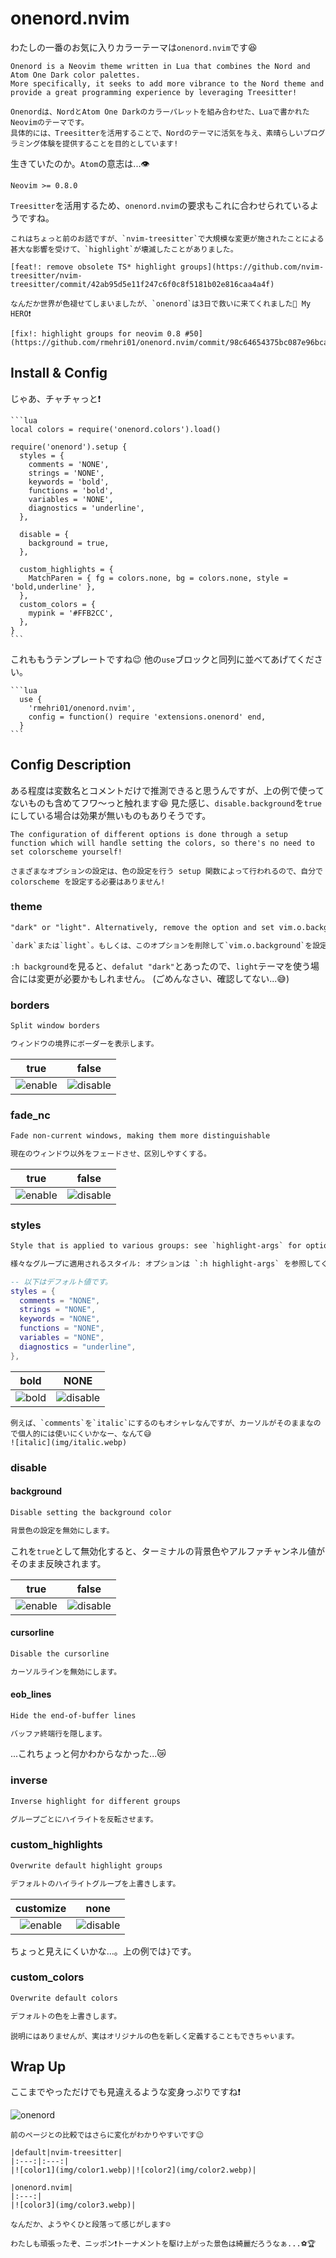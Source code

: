 # onenord.nvim

わたしの一番のお気に入りカラーテーマは`onenord.nvim`です😆

```admonish info title = "[onenord.nvim](https://github.com/rmehri01/onenord.nvim)"
Onenord is a Neovim theme written in Lua that combines the Nord and Atom One Dark color palettes.
More specifically, it seeks to add more vibrance to the Nord theme and provide a great programming experience by leveraging Treesitter!

Onenordは、NordとAtom One Darkのカラーパレットを組み合わせた、Luaで書かれたNeovimのテーマです。
具体的には、Treesitterを活用することで、Nordのテーマに活気を与え、素晴らしいプログラミング体験を提供することを目的としています!
```

生きていたのか。`Atom`の意志は...👁️

```admonish abstract title="Requirements"
Neovim >= 0.8.0
```

`Treesitter`を活用するため、`onenord.nvim`の要求もこれに合わせられているようですね。

```admonish note
これはちょっと前のお話ですが、`nvim-treesitter`で大規模な変更が施されたことによる甚大な影響を受けて、`highlight`が壊滅したことがありました。

[feat!: remove obsolete TS* highlight groups](https://github.com/nvim-treesitter/nvim-treesitter/commit/42ab95d5e11f247c6f0c8f5181b02e816caa4a4f)

なんだか世界が色褪せてしまいましたが、`onenord`は3日で救いに来てくれました🤗 My HERO❗

[fix!: highlight groups for neovim 0.8 #50](https://github.com/rmehri01/onenord.nvim/commit/98c64654375bc087e96bca08fd194066d778717c)
```

## Install & Config

じゃあ、チャチャっと❗

~~~admonish example title="extensions/onenord.lua"
```lua
local colors = require('onenord.colors').load()

require('onenord').setup {
  styles = {
    comments = 'NONE',
    strings = 'NONE',
    keywords = 'bold',
    functions = 'bold',
    variables = 'NONE',
    diagnostics = 'underline',
  },

  disable = {
    background = true,
  },

  custom_highlights = {
    MatchParen = { fg = colors.none, bg = colors.none, style = 'bold,underline' },
  },
  custom_colors = {
    mypink = '#FFB2CC',
  },
}
```
~~~

これももうテンプレートですね😉 他の`use`ブロックと同列に並べてあげてください。

~~~admonish example title="extensions/init.lua"
```lua
  use {
    'rmehri01/onenord.nvim',
    config = function() require 'extensions.onenord' end,
  }
```
~~~

## Config Description

ある程度は変数名とコメントだけで推測できると思うんですが、上の例で使ってないものも含めてフワ〜っと触れます😆
見た感じ、`disable.background`を`true`にしている場合は効果が無いものもありそうです。

~~~admonish info title="[Configuration](https://github.com/rmehri01/onenord.nvim#configuration)"
The configuration of different options is done through a setup function which will handle setting the colors, so there's no need to set colorscheme yourself!

さまざまなオプションの設定は、色の設定を行う setup 関数によって行われるので、自分で colorscheme を設定する必要はありません!
~~~

### theme

```txt
"dark" or "light". Alternatively, remove the option and set vim.o.background instead

`dark`または`light`。もしくは、このオプションを削除して`vim.o.background`を設定します。
```

`:h background`を見ると、`defalut "dark"`とあったので、`light`テーマを使う場合には変更が必要かもしれません。
(ごめんなさい、確認してない...😅)

### borders

```txt
Split window borders

ウィンドウの境界にボーダーを表示します。
```

|true|false|
|:---:|:---:|
|![enable](img/borders-true.webp)|![disable](img/borders-false.webp)|

### fade_nc

```txt
Fade non-current windows, making them more distinguishable

現在のウィンドウ以外をフェードさせ、区別しやすくする。
```

|true|false|
|:---:|:---:|
|![enable](img/fade_nc-true.webp)|![disable](img/fade_nc-false.webp)|

### styles

```txt
Style that is applied to various groups: see `highlight-args` for options

様々なグループに適用されるスタイル: オプションは `:h highlight-args` を参照してください。
```

```lua
-- 以下はデフォルト値です。
styles = {
  comments = "NONE",
  strings = "NONE",
  keywords = "NONE",
  functions = "NONE",
  variables = "NONE",
  diagnostics = "underline",
},
```

|bold|NONE|
|:---:|:---:|
|![bold](img/style-bold.webp)|![disable](img/style-none.webp)|

```admonish note
例えば、`comments`を`italic`にするのもオシャレなんですが、カーソルがそのままなので個人的には使いにくいかなー、なんて😅
![italic](img/italic.webp)
```

### disable

#### background

```txt
Disable setting the background color

背景色の設定を無効にします。
```

これを`true`として無効化すると、ターミナルの背景色やアルファチャンネル値がそのまま反映されます。

|true|false|
|:---:|:---:|
|![enable](img/background-true.webp)|![disable](img/background-false.webp)|

#### cursorline

```txt
Disable the cursorline

カーソルラインを無効にします。
```

#### eob_lines

```txt
Hide the end-of-buffer lines

バッファ終端行を隠します。
```

...これちょっと何かわからなかった...😿

### inverse

```txt
Inverse highlight for different groups

グループごとにハイライトを反転させます。
```

### custom_highlights

```txt
Overwrite default highlight groups

デフォルトのハイライトグループを上書きします。
```

|customize|none|
|:---:|:---:|
|![enable](img/custom_highlight.webp)|![disable](img/custom_highlight-none.webp)|

ちょっと見えにくいかな...。上の例では`}`です。

### custom_colors

```txt
Overwrite default colors

デフォルトの色を上書きします。
```

```admonish note
説明にはありませんが、実はオリジナルの色を新しく定義することもできちゃいます。
```

## Wrap Up

ここまでやっただけでも見違えるような変身っぷりですね❗

![onenord](img/onenord.webp)

```admonish note
前のページとの比較ではさらに変化がわかりやすいです😉

|default|nvim-treesitter|
|:---:|:---:|
|![color1](img/color1.webp)|![color2](img/color2.webp)|

|onenord.nvim|
|:---:|
|![color3](img/color3.webp)|
```

```admonish success
なんだか、ようやくひと段落って感じがします☺️

わたしも頑張ったぞ、ニッポン❗トーナメントを駆け上がった景色は綺麗だろうなぁ...⚽🏆
```
